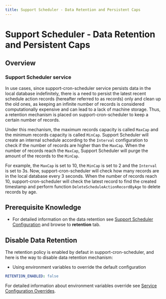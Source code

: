 ```yaml
---
title: Support Scheduler - Data Retention and Persistent Caps
---
```


# Support Scheduler - Data Retention and Persistent Caps

## Overview

### Support Scheduler service
In use cases, since support-cron-scheduler service persists data in the local database indefinitely, there is a need to persist the latest recent schedule action records (hereafter referred to as records) only and clean up the old ones, as keeping an infinite number of records is considered computationally expensive and can lead to a lack of machine storage. Thus, a retention mechanism is placed on support-cron-scheduler to keep a certain number of records.

Under this mechanism, the maximum records capacity is called <code>MaxCap</code> and the minimum records capacity is called <code>MinCap</code>. Support Scheduler will create an internal schedule according to the <code>Interval</code> configuration to check if the number of records are higher than the <code>MaxCap</code>. When the number of records reach the <code>MaxCap</code>, Support Scheduler will purge the amount of the records to the <code>MinCap</code>.

For example, the <code>MaxCap</code> is set to 10, the <code>MinCap</code> is set to 2 and the <code>Interval</code> is set to 3s. Now, support-cron-scheduler will check how many records are in the local database every 3 seconds. When the number of records reach 10, support-cron-scheduler will check the latest record to find the created timestamp and perform function <code>DeleteScheduleActionRecordByAge</code> to delete records by age.

## Prerequisite Knowledge

- For detailed information on the data retention see [Support Scheduler Configuration](../Configuration.md) and browse to **retention** tab.

## Disable Data Retention
The retention policy is enabled by defaut in support-cron-scheduler, and here is the way to disable data retention mechanism:

- Using environment variables to override the default configuration
```yaml
RETENTION_ENABLED: false
```

For detailed information about environment variables override see [Service Configuration Overrides](../../../configuration/CommonEnvironmentVariables.md#service-configuration-overrides).
